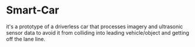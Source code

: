 # Smart-Car
it's a prototype of a driverless car that processes imagery and ultrasonic sensor data to avoid it from colliding into leading vehicle/object and getting off the lane line.
